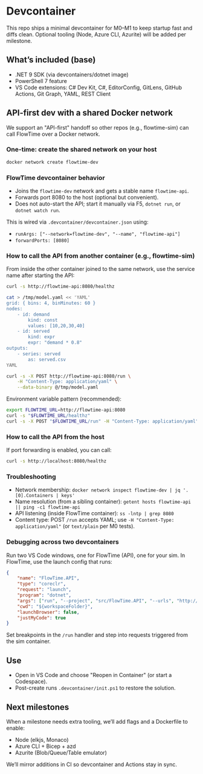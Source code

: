 # Devcontainer

This repo ships a minimal devcontainer for M0–M1 to keep startup fast and diffs clean. Optional tooling (Node, Azure CLI, Azurite) will be added per milestone.

## What’s included (base)
- .NET 9 SDK (via devcontainers/dotnet image)
- PowerShell 7 feature
- VS Code extensions: C# Dev Kit, C#, EditorConfig, GitLens, GitHub Actions, Git Graph, YAML, REST Client

## API-first dev with a shared Docker network

We support an "API-first" handoff so other repos (e.g., flowtime-sim) can call FlowTime over a Docker network.

### One-time: create the shared network on your host

```bash
docker network create flowtime-dev
```

### FlowTime devcontainer behavior

- Joins the `flowtime-dev` network and gets a stable name `flowtime-api`.
- Forwards port 8080 to the host (optional but convenient).
- Does not auto-start the API; start it manually via F5, `dotnet run`, or `dotnet watch run`.

This is wired via `.devcontainer/devcontainer.json` using:
- `runArgs: ["--network=flowtime-dev", "--name", "flowtime-api"]`
- `forwardPorts: [8080]`

### How to call the API from another container (e.g., flowtime-sim)

From inside the other container joined to the same network, use the service name after starting the API:

```bash
curl -s http://flowtime-api:8080/healthz

cat > /tmp/model.yaml << 'YAML'
grid: { bins: 4, binMinutes: 60 }
nodes:
	- id: demand
		kind: const
		values: [10,20,30,40]
	- id: served
		kind: expr
		expr: "demand * 0.8"
outputs:
	- series: served
		as: served.csv
YAML

curl -s -X POST http://flowtime-api:8080/run \
	-H "Content-Type: application/yaml" \
	--data-binary @/tmp/model.yaml
```

Environment variable pattern (recommended):

```bash
export FLOWTIME_URL=http://flowtime-api:8080
curl -s "$FLOWTIME_URL/healthz"
curl -s -X POST "$FLOWTIME_URL/run" -H "Content-Type: application/yaml" --data-binary @/tmp/model.yaml
```

### How to call the API from the host

If port forwarding is enabled, you can call:

```bash
curl -s http://localhost:8080/healthz
```

### Troubleshooting

- Network membership: `docker network inspect flowtime-dev | jq '.[0].Containers | keys'`
- Name resolution (from a sibling container): `getent hosts flowtime-api || ping -c1 flowtime-api`
- API listening (inside FlowTime container): `ss -lntp | grep 8080`
- Content type: POST `/run` accepts YAML; use `-H "Content-Type: application/yaml"` (or `text/plain` per M0 tests).

### Debugging across two devcontainers

Run two VS Code windows, one for FlowTime (API), one for your sim. In FlowTime, use the launch config that runs:

```json
{
	"name": "FlowTime.API",
	"type": "coreclr",
	"request": "launch",
	"program": "dotnet",
	"args": ["run", "--project", "src/FlowTime.API", "--urls", "http://0.0.0.0:8080"],
	"cwd": "${workspaceFolder}",
	"launchBrowser": false,
	"justMyCode": true
}
```

Set breakpoints in the `/run` handler and step into requests triggered from the sim container.

## Use
- Open in VS Code and choose "Reopen in Container" (or start a Codespace).
- Post-create runs `.devcontainer/init.ps1` to restore the solution.

## Next milestones
When a milestone needs extra tooling, we’ll add flags and a Dockerfile to enable:
- Node (elkjs, Monaco)
- Azure CLI + Bicep + azd
- Azurite (Blob/Queue/Table emulator)

We’ll mirror additions in CI so devcontainer and Actions stay in sync.
